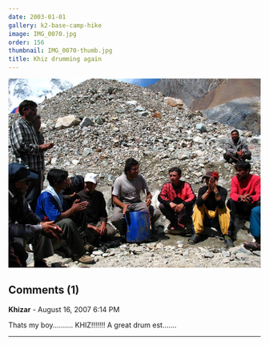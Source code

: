 ```yaml
---
date: 2003-01-01
gallery: k2-base-camp-hike
image: IMG_0070.jpg
order: 156
thumbnail: IMG_0070-thumb.jpg
title: Khiz drumming again
---
```


![Khiz drumming again](./IMG_0070.jpg)

<div id="comments">

## Comments (1)

**Khizar** - August 16, 2007  6:14 PM

Thats my boy.......... KHIZ!!!!!!!
A great drum est.......

---

</div>